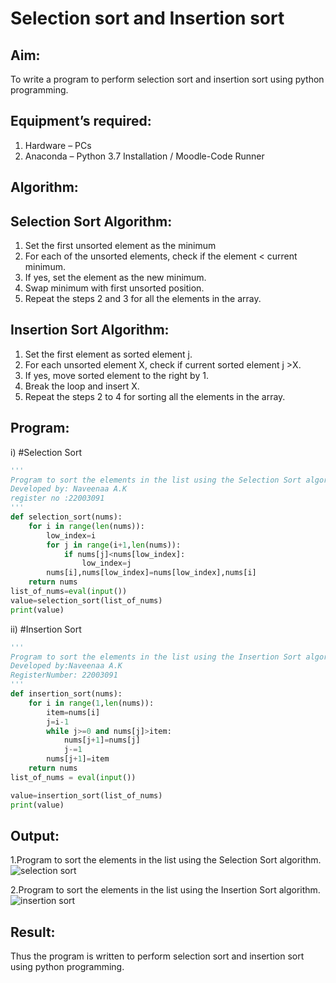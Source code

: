# Selection sort and Insertion sort
## Aim:
To write a program to perform selection sort and insertion sort using python programming.
## Equipment’s required:
1.	Hardware – PCs
2.	Anaconda – Python 3.7 Installation / Moodle-Code Runner
## Algorithm:
## Selection Sort Algorithm:
1.	Set the first unsorted element as the minimum
2.	For each of the unsorted elements, check if the element < current minimum.
3.	If yes, set the element as the new minimum.
4.	Swap minimum with first unsorted position.
5.	Repeat the steps 2 and 3 for all the elements in the array.
## Insertion Sort Algorithm:
1.	Set the first element as sorted element j.
2.	For each unsorted element X, check if current sorted element j >X.
3.	If yes, move sorted element to the right by 1.
4.	Break the loop and insert X.
5.	Repeat the steps 2 to 4 for sorting all the elements in the array.
## Program:
i)	#Selection Sort
```python
''' 
Program to sort the elements in the list using the Selection Sort algorithm.
Developed by: Naveenaa A.K
register no :22003091
'''
def selection_sort(nums):
    for i in range(len(nums)):
        low_index=i
        for j in range(i+1,len(nums)): 
            if nums[j]<nums[low_index]:
                low_index=j
        nums[i],nums[low_index]=nums[low_index],nums[i]
    return nums
list_of_nums=eval(input())
value=selection_sort(list_of_nums)
print(value)
```
ii)	#Insertion Sort
```python
''' 
Program to sort the elements in the list using the Insertion Sort algorithm.
Developed by:Naveenaa A.K
RegisterNumber: 22003091
'''
def insertion_sort(nums):
    for i in range(1,len(nums)):
        item=nums[i]
        j=i-1
        while j>=0 and nums[j]>item:
            nums[j+1]=nums[j]
            j-=1
        nums[j+1]=item
    return nums
list_of_nums = eval(input())

value=insertion_sort(list_of_nums)
print(value)
```

## Output:
1.Program to sort the elements in the list using the Selection Sort algorithm.
![selection sort](https://user-images.githubusercontent.com/113497406/192080573-42268201-83e1-425d-903a-c88fe2cbd1d7.png)

2.Program to sort the elements in the list using the Insertion Sort algorithm.
![insertion sort](https://user-images.githubusercontent.com/113497406/192080585-327b0ff3-666f-43fe-8e71-8ff97afca409.png)

## Result:
Thus the program is written to perform selection sort and insertion sort using python programming.

